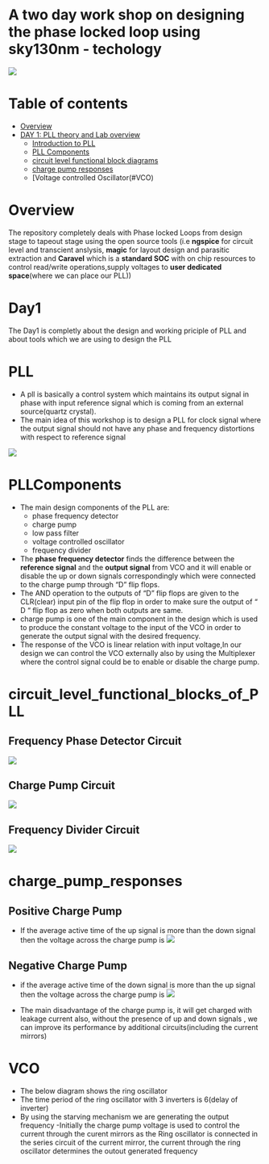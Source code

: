 # A two day work shop on designing the phase locked loop using sky130nm - techology

![](introduction.png)

# Table of contents

- [Overview](#Overview)
- [DAY 1: PLL theory and Lab overview](#Day1)
  -  [Introduction to PLL](#PLL)
  -  [PLL Components](#PLLComponents)
  -  [circuit level functional block diagrams](#circuit_level_functional_blocks_of_PLL)
  -  [charge pump responses](#charge_pump_responses)
  -  [Voltage controlled Oscillator(#VCO)
  
  
# Overview

The repository completely deals with Phase locked Loops from design stage to tapeout stage using the open source tools (i.e **ngspice** for circuit level and transcient anslysis, **magic** for layout design and parasitic extraction and **Caravel** which is a **standard SOC** with on chip resources to control read/write operations,supply voltages to **user dedicated space**(where we can place our PLL)) 

# Day1
The Day1 is completly about the design and working priciple of PLL and about tools which we are using to design the PLL

# PLL
- A pll is basically a control system which maintains its output signal in phase with input reference signal which is 
coming from an external source(quartz crystal).
- The main idea of this workshop is to design a PLL for clock signal where the output signal should not have any 
phase and frequency distortions with respect to reference signal


![](spectrum1.png)

# PLLComponents
- The main design components of the PLL are:
  - phase frequency detector
  - charge pump
  - low pass filter
  - voltage controlled oscillator
  - frequency divider
- The **phase frequency detector** finds the difference between the **reference signal** and the **output signal** from VCO and it will enable or disable the up or down signals correspondingly which were connected to the charge pump through “D” flip flops.
- The AND operation to the outputs of “D” flip flops are given to the CLR(clear) input pin of the flip flop in order to make sure the output of “ D “ flip flop as zero when both outputs are same.  
- charge pump is one of the main component in the design which is used to produce the constant voltage to the input of the VCO in order to generate the output signal with the desired frequency.
- The response of the VCO is linear relation with input voltage,In our design we can control the VCO externally also by using the Multiplexer where the control signal could be to enable or disable the charge pump.

# circuit_level_functional_blocks_of_PLL
## Frequency Phase Detector Circuit
![](frequency_phase_detector1.png)
## Charge Pump Circuit
![](charge_pump1.png)
## Frequency Divider Circuit
![](fdd1.png)

# charge_pump_responses
## Positive Charge Pump
- If the average active time of the up signal is more 
than the down signal then the voltage across the charge 
pump is 
![](positive_Chargepump.png)

## Negative Charge Pump
- if the average active time of the down signal is more 
than the up signal then the voltage across the charge 
pump is
![](negative_chargepump.png)

- The main disadvantage of the charge pump is, it will get charged with leakage current also, without the presence 
of up and down signals , we can improve its performance by additional circuits(including the current mirrors)


# VCO
- The below diagram shows the ring oscillator
- The time period of the ring oscillator with 3 inverters 
is 6(delay of inverter)
- By using the starving mechanism we are generating the 
output frequency 
-Initially the charge pump voltage is used to control the
current through the curent mirrors as the Ring oscillator 
is connected in the series circuit of the current mirror, the
current through the ring oscillator determines the outout
generated frequency


